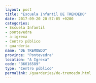 ```yaml
---
layout: post
title: "Escuela Infantil DE TREMOEDO"
date: 2017-09-20 20:57:05 +0200
categories:
- Escuela Infantil
- pontevedra
- a-igrexa
- Centro público
- guarderia
name: "DE TREMOEDO"
province: "Pontevedra"
location: "A Igrexa"
code: "36016589"
type: "Centro público"
permalink: /guarderias/de-tremoedo.html
---
```

